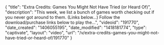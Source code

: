 {
    "title": "Extra Credits: Games You Might Not Have Tried (or Heard Of)",
    "description": "This week, we list a bunch of games worth checking out if you never got around to them. (Links below...) Follow the download\/purchase links below to play the...",
    "videoid": "191770",
    "date_created": "1406055195",
    "date_modified": "1418181774",
    "type": "captivate",
    "layout": "video",
    "url": "\/v\/extra-credits-games-you-might-not-have-tried-or-heard-of\/191770"
}